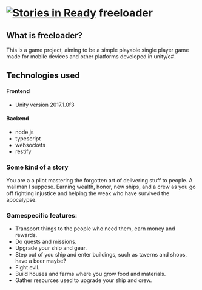 [![Stories in Ready](https://badge.waffle.io/TheSaltySalmon/freeloader.png?label=ready&title=Ready)](https://waffle.io/TheSaltySalmon/freeloader)
freeloader
==========

## What is freeloader?
This is a game project, aiming to be a simple playable single player game made for mobile devices and other platforms developed in unity/c#.

## Technologies used
#### Frontend
- Unity version 2017.1.0f3

#### Backend
- node.js
- typescript
- websockets
- restify

### Some kind of a story
You are a a pilot mastering the forgotten art of delivering stuff to people. A mailman I suppose.
Earning wealth, honor, new ships, and a crew as you go off fighting injustice and helping the weak who have survived the apocalypse.


### Gamespecific features:
* Transport things to the people who need them, earn money and rewards.
* Do quests and missions.
* Upgrade your ship and gear.
* Step out of you ship and enter buildings, such as taverns and shops, have a beer maybe?
* Fight evil.
* Build houses and farms where you grow food and materials.
* Gather resources used to upgrade your ship and crew.

